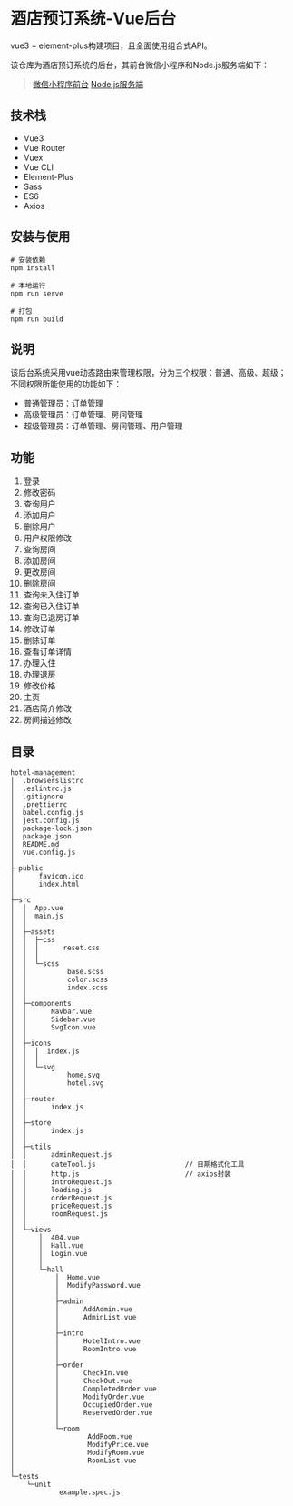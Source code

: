 # 酒店预订系统-Vue后台
vue3 + element-plus构建项目，且全面使用组合式API。

该仓库为酒店预订系统的后台，其前台微信小程序和Node.js服务端如下：
> [微信小程序前台](https://github.com/xkcease/hotel-weapp)
> [Node.js服务端](https://github.com/xkcease/hotel-server)

## 技术栈
- Vue3 
- Vue Router
- Vuex 
- Vue CLI
- Element-Plus
- Sass 
- ES6
- Axios


## 安装与使用
```shell
# 安装依赖
npm install

# 本地运行
npm run serve 	

# 打包
npm run build		
```

## 说明
该后台系统采用vue动态路由来管理权限，分为三个权限：普通、高级、超级；
不同权限所能使用的功能如下：
- 普通管理员：订单管理
- 高级管理员：订单管理、房间管理
- 超级管理员：订单管理、房间管理、用户管理

## 功能
1.  登录
2.  修改密码
3.  查询用户
4.  添加用户
5.  删除用户
6.  用户权限修改
7.  查询房间
8.  添加房间
9.  更改房间
10. 删除房间
11. 查询未入住订单
12. 查询已入住订单
13. 查询已退房订单
14. 修改订单
15. 删除订单
16. 查看订单详情
17. 办理入住
18. 办理退房
19. 修改价格
20. 主页
21.	酒店简介修改
22. 房间描述修改

## 目录
```shell
hotel-management
│  .browserslistrc
│  .eslintrc.js
│  .gitignore
│  .prettierrc
│  babel.config.js
│  jest.config.js
│  package-lock.json
│  package.json
│  README.md
│  vue.config.js
│       
├─public
│      favicon.ico
│      index.html
│      
├─src
│  │  App.vue
│  │  main.js
│  │  
│  ├─assets
│  │  ├─css
│  │  │      reset.css
│  │  │      
│  │  └─scss
│  │          base.scss
│  │          color.scss
│  │          index.scss
│  │          
│  ├─components
│  │      Navbar.vue
│  │      Sidebar.vue
│  │      SvgIcon.vue
│  │      
│  ├─icons
│  │  │  index.js
│  │  │  
│  │  └─svg
│  │          home.svg
│  │          hotel.svg
│  │          
│  ├─router
│  │      index.js
│  │      
│  ├─store
│  │      index.js
│  │      
│  ├─utils
│  │      adminRequest.js
│  │      dateTool.js                      // 日期格式化工具
│  │      http.js                          // axios封装
│  │      introRequest.js
│  │      loading.js
│  │      orderRequest.js
│  │      priceRequest.js
│  │      roomRequest.js
│  │      
│  └─views
│      │  404.vue
│      │  Hall.vue
│      │  Login.vue
│      │  
│      └─hall
│          │  Home.vue
│          │  ModifyPassword.vue
│          │  
│          ├─admin
│          │      AddAdmin.vue
│          │      AdminList.vue
│          │      
│          ├─intro
│          │      HotelIntro.vue
│          │      RoomIntro.vue
│          │      
│          ├─order
│          │      CheckIn.vue
│          │      CheckOut.vue
│          │      CompletedOrder.vue
│          │      ModifyOrder.vue
│          │      OccupiedOrder.vue
│          │      ReservedOrder.vue
│          │      
│          └─room
│                  AddRoom.vue
│                  ModifyPrice.vue
│                  ModifyRoom.vue
│                  RoomList.vue
│                  
└─tests
    └─unit
            example.spec.js
```


